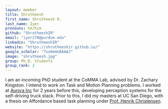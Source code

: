 ```yaml
---
layout: member
title: Shrutheesh
first_name: Shrutheesh R.
last_name: Iyer
pronouns: he/him
github: "ShrutheeshIR"
email: "iyer270@purdue.edu"
linkedin: "ShrutheeshIR"
website: "https://shrutheeshir.github.io/"
google_scholar: "7sa9emUAAAAJ"
image: "shrutheesh.jpg"
group: Ph.D. Students
group_rank: 2
---
```


I am an incoming PhD student at the CoMMA Lab, advised by Dr. Zachary Kingston. I intend to work on Task and Motion Planning problems. I worked at [Aurora Inc](https://aurora.tech/) for 2 years before this, developing perception systems for the self-driving truck stack. Prior to this, I did my masters at UC San Diego, with a thesis on Affordance based task planning under [Prof. Henrik Christensen](https://hichristensen.com/).

